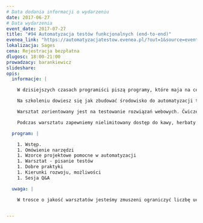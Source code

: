```yaml
---
# Data dodania informacji o wydarzeniu
date: 2017-06-27
# Data wydarzenia
event_date: 2017-07-27
title: "#94 Automatyzacja testów funkcjonalnych (end-to-end)"
evenea_link: "https://automatyzacjatestow.evenea.pl/?out=1&source=event_iframe"
lokalizacja: Sages
cena: Rejestracja bezpłatna
dlugosc: 18:00-21:00
prowadzacy: barankiewicz
slideshare:
opis:
  informacje: |

    W dzisiejszych czasach programiści piszą programy, które maja na celu wspomagać codzienność, automatyzować nudne i powtarzalne czynności. Wszystko w myśl zasady "zróbmy od tego program, niech robi się samo". Zacna idea prawda? A co z samym procesem tworzenia programu? Programiści wspomagają się automatyzując codzienna prace. Testerzy tez tak mogą! Nie sztuka jest wielokrotnie powtarzać te same testy ręcznie, za każdym razem kiedy wykonywana jest regresja. Pójdźmy krok na przód, zakodujmy testy, niech regresja robi się automatycznie! To przecież powtarzalny, nie ukrywajmy, nudny proces. Interesuje nas przecież wynik a nie sam proces jej robienia.

    Na szkoleniu dowiesz się jak zbudować środowisko do automatyzacji testów. Pokaże nieskomplikowany, oparty o kilka wzorców projektowych, mechanizm kodowania testów funkcjonalnych. Jako tester dowiesz się jak programować testy. Jako programista będziesz umiał wesprzeć testera i razem zbudujecie warsztat w którym regresja jest automatyczna codziennością dająca natychmiastowa odpowiedź: czy nadal wszystko działa? 

    Warsztat zorientowany jest na testowanie rozwiązań webowych. Ćwiczenia przeprowadzimy automatyzując testy wybranej aplikacji (strony) wykorzystując silnik testów jednostkowych, platformę c#.Net oraz Selenium.

    Podczas warsztatu zapewniemy nielimitowany dostęp do kawy, herbaty i wody.

  program: |

    1. Wstęp.
    1. Omówienie narzędzi
    1. Wzorce projektowe pomocne w automatyzacji
    1. Warsztat - pisanie testów
    1. Dobre praktyki
    1. Kierunki rozwoju, możliwości
    1. Sesja Q&A

  uwaga: |

    W trosce o jakość warsztatów jesteśmy zmuszeni ograniczyć liczbę uczestników. **Kwalifikacja odbywa się na podstawie odpowiedzi udzielonych w formularzu zgłoszeniowym oraz - w dalszym kroku - kolejności zgłoszeń.** Potwierdzenie udziału w warsztatach wraz z instrukcją przygotowania środowiska otrzymasz najpóźniej na 7 dni przed planowaną datą wydarzenia.

 
---
```


